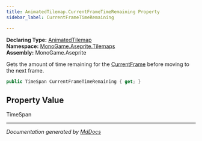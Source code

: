 ```yaml
---
title: AnimatedTilemap.CurrentFrameTimeRemaining Property
sidebar_label: CurrentFrameTimeRemaining

---
```


**Declaring Type:** [AnimatedTilemap](../)  
**Namespace:** [MonoGame.Aseprite.Tilemaps](../../)  
**Assembly:** MonoGame.Aseprite

Gets the amount of time remaining for the [CurrentFrame](CurrentFrame.md) before moving to the next frame.

```csharp
public TimeSpan CurrentFrameTimeRemaining { get; }
```

## Property Value

TimeSpan

___

*Documentation generated by [MdDocs](https://github.com/ap0llo/mddocs)*
